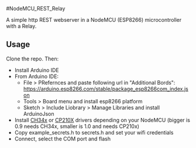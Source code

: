 #NodeMCU_REST_Relay

A simple http REST webserver in a NodeMCU (ESP8266) microcontroller with a Relay.

## Usage

Clone the repo. Then:

* Install Arduino IDE
* From Arduino IDE:
  * File > PRefernces and paste following url in "Additional Bords": https://arduino.esp8266.com/stable/package_esp8266com_index.json
  * Tools > Board menu and install esp8266 platform
  * Sketch > Include Liobrary > Manage Libraries and install ArduinoJson
* Install [CH34x](https://sparks.gogo.co.nz/ch340.html) or [CP210X](https://www.silabs.com/developers/usb-to-uart-bridge-vcp-drivers?tab=downloads) drivers depending on your NodeMCU (bigger is 0.9 needs CH34x, smaller is 1.0 and needs CP210x)
* Copy example_secrets.h to secrets.h and set your wifi credentials
* Connect, select the COM port and flash
